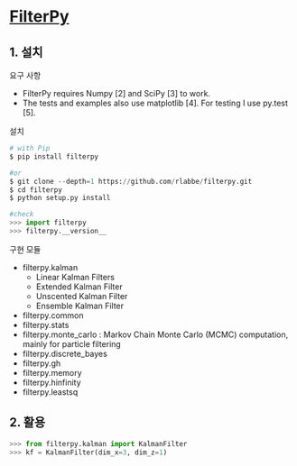 # [FilterPy](https://filterpy.readthedocs.io/en/latest/index.html)

## 1. 설치 

요구 사항 
- FilterPy requires Numpy [2] and SciPy [3] to work. 
- The tests and examples also use matplotlib [4]. For testing I use py.test [5].

설치 
```python 
# with Pip
$ pip install filterpy

#or
$ git clone --depth=1 https://github.com/rlabbe/filterpy.git
$ cd filterpy
$ python setup.py install

#check 
>>> import filterpy
>>> filterpy.__version__
```

구현 모듈 
- filterpy.kalman
    - Linear Kalman Filters
    - Extended Kalman Filter
    - Unscented Kalman Filter
    - Ensemble Kalman Filter
- filterpy.common
- filterpy.stats
- filterpy.monte_carlo : Markov Chain Monte Carlo (MCMC) computation, mainly for particle filtering
- filterpy.discrete_bayes
- filterpy.gh
- filterpy.memory
- filterpy.hinfinity
- filterpy.leastsq



## 2. 활용 

```python 
>>> from filterpy.kalman import KalmanFilter
>>> kf = KalmanFilter(dim_x=3, dim_z=1)
```

